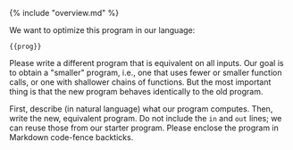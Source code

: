 {% include "overview.md" %}

We want to optimize this program in our language:

```
{{prog}}
```

Please write a different program that is equivalent on all inputs. Our goal is
to obtain a "smaller" program, i.e., one that uses fewer or smaller function
calls, or one with shallower chains of functions. But the most important thing
is that the new program behaves identically to the old program.

First, describe (in natural language) what our program computes. Then, write
the new, equivalent program. Do not include the `in` and `out` lines; we can
reuse those from our starter program. Please enclose the program in Markdown
code-fence backticks.
